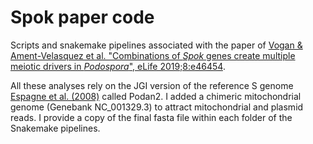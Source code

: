 # Spok paper code
Scripts and snakemake pipelines associated with the paper of [Vogan &amp; Ament-Velasquez et al. "Combinations of *Spok* genes create multiple meiotic drivers in *Podospora*", eLife 2019;8:e46454](https://elifesciences.org/articles/46454).

All these analyses rely on the JGI version of the reference S genome [Espagne et al. (2008)](https://genomebiology.biomedcentral.com/articles/10.1186/gb-2008-9-5-r77) called Podan2. I added a chimeric mitochondrial genome (Genebank NC_001329.3) to attract mitochondrial and plasmid reads. I provide a copy of the final fasta file within each folder of the Snakemake pipelines.
